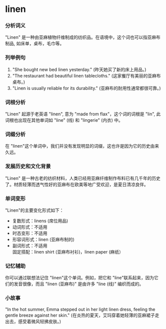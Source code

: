 # linen

### 分析词义

  

"Linen" 是一种由亚麻植物纤维制成的纺织品。在语境中，这个词也可以指亚麻布制品, 如床单，桌布，毛巾等。

  

### 列举例句

  

1.  "She bought new bed linen yesterday." (昨天她买了新的床上用品。)
2.  "The restaurant had beautiful linen tablecloths." (这家餐厅有美丽的亚麻布桌布。)
3.  "Linen is usually reliable for its durability." (亚麻布的耐用性通常都很可靠。)

  

### 词根分析

  

"Linen" 起源于老英语 "linen", 意为 "made from flax"，这个词的词根是 "lin", 此词根也出现在其他单词如 "line" (线) 和 "lingerie" (内衣) 中。

  

### 词缀分析

  

在 "linen"这个单词中，我们并没有发现明显的词缀，这也许是因为它的历史由来久远。

  

### 发展历史和文化背景

  

"Linen" 是一种古老的纺织材料，人类已经用亚麻纤维制作布料已有几千年的历史了。材质轻薄而透气性好的亚麻布在欧美等地广受欢迎，是夏日清凉良伴。

  

### 单词变形

  

"Linen"的主要变化形式如下：

  

*   复数形式：linens (席位用品)
*   动词形式：不适用
*   时态变形：不适用
*   形容词形式：linen (亚麻布制的)
*   副词形式：不适用  
    固定搭配：linen shirt (亚麻布衬衫)，linen paper (麻纸）

  

### 记忆辅助

  

你可以通过联想法记住 "linen"这个单词。例如，把它和 "line"联系起来，因为它们的发音很像，而且 "linen (亚麻布)" 是由许多 "line (线)" 编织而成的。

  

### 小故事

  

"In the hot summer, Emma stepped out in her light linen dress, feeling the gentle breeze against her skin." (在炎热的夏天，艾玛穿着她轻薄的亚麻裙子走出去，感受着微风轻拂皮肤。)
